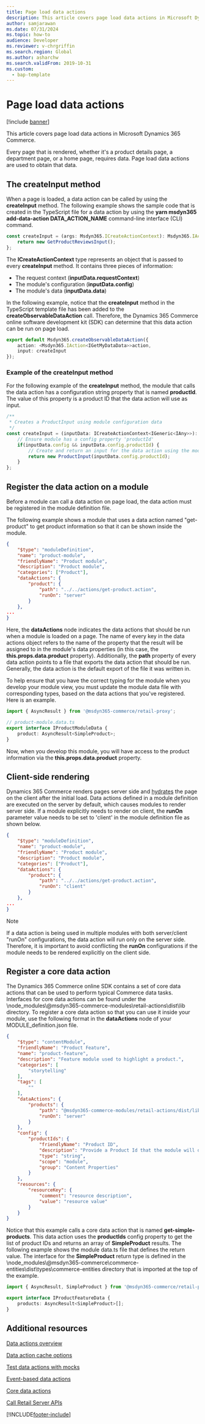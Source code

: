 ```yaml
---
title: Page load data actions
description: This article covers page load data actions in Microsoft Dynamics 365 Commerce.
author: samjarawan
ms.date: 07/31/2024
ms.topic: how-to
audience: Developer
ms.reviewer: v-chrgriffin
ms.search.region: Global
ms.author: asharchw
ms.search.validFrom: 2019-10-31
ms.custom: 
  - bap-template
---
```


# Page load data actions

[!include [banner](../includes/banner.md)]

This article covers page load data actions in Microsoft Dynamics 365 Commerce. 

Every page that is rendered, whether it's a product details page, a department page, or a home page, requires data. Page load data actions are used to obtain that data.

## The createInput method

When a page is loaded, a data action can be called by using the **createInput** method. The following example shows the sample code that is created in the TypeScript file for a data action by using the **yarn msdyn365 add-data-action DATA\_ACTION\_NAME** command-line interface (CLI) command.

```typescript
const createInput = (args: Msdyn365.ICreateActionContext): Msdyn365.IActionInput => {
    return new GetProductReviewsInput();
};
```

The **ICreateActionContext** type represents an object that is passed to every **createInput** method. It contains three pieces of information:

- The request context (**inputData.requestContext**)
- The module's configuration (**inputData.config**)
- The module's data (**inputData.data**)

In the following example, notice that the **createInput** method in the TypeScript template file has been added to the **createObservableDataAction** call. Therefore, the Dynamics 365 Commerce online software development kit (SDK) can determine that this data action can be run on page load.

```typescript
export default Msdyn365.createObservableDataAction({
    action: <Msdyn365.IAction<IGetMyDataData>>action,
    input: createInput
});
```

### Example of the createInput method

For the following example of the **createInput** method, the module that calls the data action has a configuration string property that is named **productId**. The value of this property is a product ID that the data action will use as input.

```typescript
/**
 * Creates a ProductInput using module configuration data
 */
const createInput = (inputData: ICreateActionContext<IGeneric<IAny>>): IActionInput => {
    // Ensure module has a config property 'productId'
    if(inputData.config && inputData.config.productId) {
        // Create and return an input for the data action using the module configuration data.
        return new ProductInput(inputData.config.productId);
    }
};
```

## Register the data action on a module

Before a module can call a data action on page load, the data action must be registered in the module definition file.

The following example shows a module that uses a data action named "get-product" to get product information so that it can be shown inside the module.

```json
{
    "$type": "moduleDefinition",
    "name": "product-module",
    "friendlyName": "Product module",
    "description": "Product module",
    "categories": ["Product"],
    "dataActions": {
        "product": {
            "path": "../../actions/get-product.action",
            "runOn": "server"
        }
    },
...
}
```

Here, the **dataActions** node indicates the data actions that should be run when a module is loaded on a page. The name of every key in the data actions object refers to the name of the property that the result will be assigned to in the module's data properties (in this case, the **this.props.data.product** property). Additionally, the **path** property of every data action points to a file that exports the data action that should be run. Generally, the data action is the default export of the file it was written in.

To help ensure that you have the correct typing for the module when you develop your module view, you must update the module data file with corresponding types, based on the data actions that you've registered. Here is an example.

```typescript
import { AsyncResult } from '@msdyn365-commerce/retail-proxy';

// product-module.data.ts
export interface IProductModuleData {
    product: AsyncResult<SimpleProduct>;
}
```

Now, when you develop this module, you will have access to the product information via the **this.props.data.product** property.

## Client-side rendering
Dynamics 365 Commerce renders pages server side and [hydrates](https://reactjs.org/docs/react-dom.html#hydrate) the page on the client after the initial load. Data actions defined in a module definition are executed on the server by default, which causes modules to render server side. If a module explicitly needs to render on client, the **runOn** parameter value needs to be set to 'client' in the module definition file as shown below. 

```json
{
    "$type": "moduleDefinition",
    "name": "product-module",
    "friendlyName": "Product module",
    "description": "Product module",
    "categories": ["Product"],
    "dataActions": {
        "product": {
            "path": "../../actions/get-product.action",
            "runOn": "client"
        }
    },
...
}
```
> [!NOTE] 
> If a data action is being used in multiple modules with both server/client "runOn" configurations, the data action will run only on the server side. Therefore, it is important to avoid conflicting the **runOn** configurations if the module needs to be rendered explicitly on the client side.

## Register a core data action

The Dynamics 365 Commerce online SDK contains a set of core data actions that can be used to perform typical Commerce data tasks. Interfaces for core data actions can be found under the \\node\_modules\\@msdyn365-commerce-modules\\retail-actions\\dist\\lib directory. To register a core data action so that you can use it inside your module, use the following format in the **dataActions** node of your MODULE\_definition.json file.

```json
{
    "$type": "contentModule",
    "friendlyName": "Product Feature",
    "name": "product-feature",
    "description": "Feature module used to highlight a product.",
    "categories": [
        "storytelling"
    ],
    "tags": [
        ""
    ],
    "dataActions": {
        "products": {
            "path": "@msdyn365-commerce-modules/retail-actions/dist/lib/get-simple-products",
            "runOn": "server"
        }
    },
    "config": {
        "productIds": {
            "friendlyName": "Product ID",
            "description": "Provide a Product Id that the module will display",
            "type": "string",
            "scope": "module",
            "group": "Content Properties"
        }
    },
    "resources": {
        "resourceKey": {
            "comment": "resource description",
            "value": "resource value"
        }
    }
}
```

Notice that this example calls a core data action that is named **get-simple-products**. This data action uses the **productIds** config property to get the list of product IDs and returns an array of **SimpleProduct** results. The following example shows the module data.ts file that defines the return value. The interface for the **SimpleProduct** return type is defined in the \\node\_modules\\@msdyn365-commerce\\commerce-entities\\dist\\types\\commerce-entities directory that is imported at the top of the example.


```typescript
import { AsyncResult, SimpleProduct } from '@msdyn365-commerce/retail-proxy';

export interface IProductFeatureData {
    products: AsyncResult<SimpleProduct>[];
}
```

## Additional resources

[Data actions overview](data-actions.md)

[Data action cache options](data-action-cache.md)

[Test data actions with mocks](test-data-action-mocks.md)

[Event-based data actions](event-based-data-actions.md)

[Core data actions](core-data-actions.md)

[Call Retail Server APIs](call-retail-server-apis.md)



[!INCLUDE[footer-include](../../includes/footer-banner.md)]
